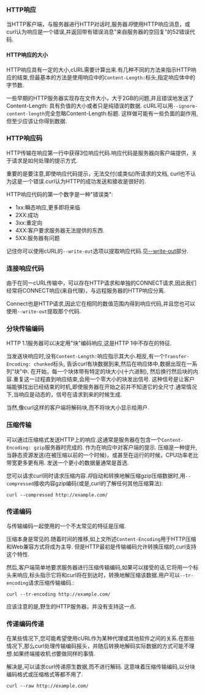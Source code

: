 
### HTTP响应

当HTTP客户端，与服务器进行HTTP对话时,服务器*将*使用HTTP响应消息，或curl认为响应是一个错误,并返回带有错误消息"来自服务器的空回复"的52错误代码.

#### HTTP响应的大小

HTTP响应具有一定的大小,cURL需要计算出来.有几种不同的方法来指示HTTP响应的结束,但最基本的方法是使用响应中的`Content-Length:`标头,指定响应体中的字节数.

一些早期的HTTP服务器实现存在文件大小，大于2GB的问题,并且错误地发送了Content-Length: 具有负值的大小或者只是纯错误的数据. cURL可以用`--ignore-content-length`完全忽略Content-Length:标题. 这样做可能有一些负面的副作用,但至少应该让你得到数据.

### HTTP响应码

HTTP传输在响应第一行中获得3位响应代码.响应代码是服务器向客户端提供，关于请求是如何处理的提示方式.

重要的是要注意,即使响应代码提示，无法交付(或类似)所请求的文档, curl也不认为这是一个错误.curl认为HTTP的成功发送和接收是很好的.

HTTP响应代码的第一个数字是一种"错误类":

-   1xx:瞬态响应,更多即将来临
-   2XX:成功
-   3xx:重定向
-   4XX:客户要求服务器无法提供的东西.
-   5XX:服务器有问题

记住你可以使用cURL的`--write-out`选项以提取响应代码.见[--write-out](usingcurl-verbose.zh.md#--writeout)部分.

### 连接响应代码

由于在同一cURL传输中，可以存在HTTP请求和单独的CONNECT请求,因此我们经常将CONNECT响应(来自代理)，与远程服务器的HTTP响应分离.

Connect也是HTTP请求,因此它在相同的数值范围内得到响应代码,并且您也可以使用`--write-out`提取那个代码.

### 分块传输编码

HTTP 1.1服务器可以决定用"块"编码响应,这是HTTP 1中不存在的特征.

当发送块响应时,没有`Content-Length:`响应指示其大小.相反,有一个`Transfer-Encoding: chunked`标头, 告诉curl有块数据到来,然后在响应体中,数据出现在一系列"块"中. 在开始，每一个块体带有特定的块大小(十六进制), 然后换行然后块的内容.重复这一过程直到响应结束,会用一个零大小的块发出信号. 这种信号是让客户端能够找出已经结束的时机,即使服务器在开始之前并不知道它的全尺寸.通常情况下,当响应是动态的，信号在请求到来的时候生成.

当然,像curl这样的客户端将解码块,而不将块大小显示给用户.

### 压缩传输

可以通过压缩格式发送HTTP上的响应.这通常是服务器在包含一个`Content-Encoding: gzip`服务器时完成的. 作为在响应中对客户端的提示. 压缩是一种提升,当静态资源发送(在被压缩以前的一个时候)，或甚至在运行的时候，CPU功率老比带宽更多更有用. 发送一个更小的数据量通常是首选.

您可以请求curl同时请求压缩内容.*将*自动和转换地解压缩gzip压缩数据时,用`--compressed`接收内容gzip编码(或是,curl的了解任何其他压缩算法):

```
curl --compressed http://example.com/
```

### 传递编码

与传输编码一起使用的一个不太常见的特征是压缩.

压缩本身是常见的.随着时间的推移,如上文所述`Content-Encoding`用于HTTP压缩和Web兼容方式将成为主导. 但是HTTP最初是传输编码允许转换压缩的,curl支持这个特性.

然后,客户端简单地要求服务器进行压缩传输编码,如果可以接受的话,它将用一个标头来响应,标头指示它将和curl将在到达时，转换地解压缩该数据.用户可以`--tr-encoding`请求压缩传输编码.:

```
curl --tr-encoding http://example.com/
```

应该注意的是,野生的HTTP服务器，并没有支持这一点.

### 传递编码传递

在某些情况下,您可能希望使用cURL作为某种代理或其他软件之间的关系.在那些情况下,那么curl处理传输编码报头，并随后转换地解码实际数据的方式可能不理想.如果终端接收机*也*要做同样的事情.

解决是,可以请求curl传递原生数据,而不进行解码. 这意味着压缩传输编码,以分块编码格式或压缩格式等都不用了.

```
curl --raw http://example.com/
```
